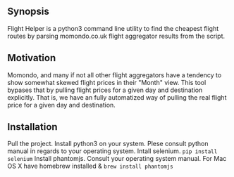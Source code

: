 ## Synopsis
Flight Helper is a python3 command line utility to find the cheapest flight routes by parsing momondo.co.uk flight aggregator
results from the script.
## Motivation
Momondo, and many if not all other flight aggregators have a tendency to show somewhat skewed flight prices in their "Month"
view. This tool bypases that by pulling flight prices for a given day and destination explicitly. That is, we have an fully
automatized way of pulling the real flight price for a given day and destination.
## Installation
Pull the project.
Install python3 on your system. Plese consult python manual in regards to your operating system.
Intall selenium. `pip install selenium`
Install phantomjs. Consult your operating system manual. For Mac OS X have homebrew installed & `brew install phantomjs`
